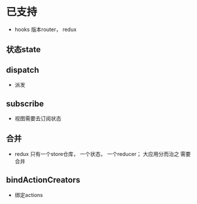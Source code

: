 # 已支持

- hooks 版本router， redux

## 状态state

## dispatch
- 派发

## subscribe
- 视图需要去订阅状态

## 合并
- redux 只有一个store仓库， 一个状态， 一个reducer； 大应用分而治之 需要合并

## bindActionCreators
- 绑定actions